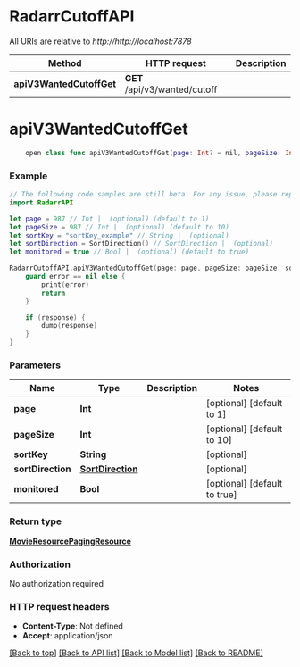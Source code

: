 # RadarrCutoffAPI

All URIs are relative to *http://http://localhost:7878*

Method | HTTP request | Description
------------- | ------------- | -------------
[**apiV3WantedCutoffGet**](RadarrCutoffAPI.md#apiv3wantedcutoffget) | **GET** /api/v3/wanted/cutoff | 


# **apiV3WantedCutoffGet**
```swift
    open class func apiV3WantedCutoffGet(page: Int? = nil, pageSize: Int? = nil, sortKey: String? = nil, sortDirection: SortDirection? = nil, monitored: Bool? = nil, completion: @escaping (_ data: MovieResourcePagingResource?, _ error: Error?) -> Void)
```



### Example
```swift
// The following code samples are still beta. For any issue, please report via http://github.com/OpenAPITools/openapi-generator/issues/new
import RadarrAPI

let page = 987 // Int |  (optional) (default to 1)
let pageSize = 987 // Int |  (optional) (default to 10)
let sortKey = "sortKey_example" // String |  (optional)
let sortDirection = SortDirection() // SortDirection |  (optional)
let monitored = true // Bool |  (optional) (default to true)

RadarrCutoffAPI.apiV3WantedCutoffGet(page: page, pageSize: pageSize, sortKey: sortKey, sortDirection: sortDirection, monitored: monitored) { (response, error) in
    guard error == nil else {
        print(error)
        return
    }

    if (response) {
        dump(response)
    }
}
```

### Parameters

Name | Type | Description  | Notes
------------- | ------------- | ------------- | -------------
 **page** | **Int** |  | [optional] [default to 1]
 **pageSize** | **Int** |  | [optional] [default to 10]
 **sortKey** | **String** |  | [optional] 
 **sortDirection** | [**SortDirection**](.md) |  | [optional] 
 **monitored** | **Bool** |  | [optional] [default to true]

### Return type

[**MovieResourcePagingResource**](MovieResourcePagingResource.md)

### Authorization

No authorization required

### HTTP request headers

 - **Content-Type**: Not defined
 - **Accept**: application/json

[[Back to top]](#) [[Back to API list]](../README.md#documentation-for-api-endpoints) [[Back to Model list]](../README.md#documentation-for-models) [[Back to README]](../README.md)

